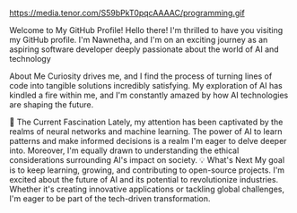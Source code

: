 https://media.tenor.com/S59bPkT0pqcAAAAC/programming.gif

Welcome to My GitHub Profile!
Hello there! I'm thrilled to have you visiting my GitHub profile. I'm Nawnetha, and I'm on an exciting journey as an aspiring software developer deeply passionate about the world of AI and technology

About Me
Curiosity drives me, and I find the process of turning lines of code into tangible solutions incredibly satisfying. My exploration of AI has kindled a fire within me, and I'm constantly amazed by how AI technologies are shaping the future.

🌟 The Current Fascination
Lately, my attention has been captivated by the realms of neural networks and machine learning. The power of AI to learn patterns and make informed decisions is a realm I'm eager to delve deeper into. Moreover, I'm equally drawn to understanding the ethical considerations surrounding AI's impact on society.
💡 What's Next
My goal is to keep learning, growing, and contributing to open-source projects. I'm excited about the future of AI and its potential to revolutionize industries. Whether it's creating innovative applications or tackling global challenges, I'm eager to be part of the tech-driven transformation.
